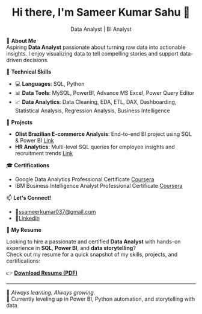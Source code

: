 <h1 align="center">Hi there, I'm Sameer Kumar Sahu 👋</h1>
<p align="center">
<p align="center">Data Analyst | BI Analyst

🎯 **About Me**  
Aspiring **Data Analyst** passionate about turning raw data into actionable insights. I enjoy visualizing data to tell compelling stories and support data-driven decisions.


🔧 **Technical Skills**
- 💻 **Languages**: SQL, Python 
- 📊 **Data Tools**: MySQL, PowerBI, Advance MS Excel, Power Query Editor
- 📈 **Data Analytics**: Data Cleaning, EDA, ETL, DAX, Dashboarding, Statistical Analysis, Regression Analysis, Business Intelligence

🚀 **Projects**
- **Olist Brazilian E-commerce Analysis**: End-to-end BI project using SQL & Power BI [Link](https://github.com/sameer-kumar-sahu/PowerBI-Dashboard-Olist-Ecommerce-Sales/tree/main)
- **HR Analytics**: Multi-level SQL queries for employee insights and recruitment trends [Link](https://github.com/sameer-kumar-sahu/Employee-HR-Analytics-Project)

🎓 **Certifications**
- Google Data Analytics Professional Certificate [Coursera](https://www.coursera.org/account/accomplishments/specialization/certificate/XRF5WMG4M53E)
- IBM Business Intelligence Analyst Professional Certificate [Coursera](https://www.coursera.org/account/accomplishments/specialization/certificate/8E3IMOEA56P1)

📫 **Let's Connect!**

- 📧ssameerkumar037@gmail.com
- 💼[LinkedIn](https://linkedin.com/in/sameerkumarsahu)

📄 **My Resume**

Looking to hire a passionate and certified **Data Analyst** with hands-on experience in **SQL**, **Power BI**, and **data storytelling**?  
Check out my resume for a quick snapshot of my skills, projects, and certifications:

👉 [**Download Resume (PDF)**](https://github.com/sameer-kumar-sahu/sameer-kumar-sahu/blob/main/Sameer%20Kumar%20Sahu-Resume.pdf)

---

🧠 *Always learning. Always growing.*  
🌱 Currently leveling up in Power BI, Python automation, and storytelling with data.


<!---
sameer-kumar-sahu/sameer-kumar-sahu is a ✨ special ✨ repository because its `README.md` (this file) appears on your GitHub profile.
You can click the Preview link to take a look at your changes.
--->
